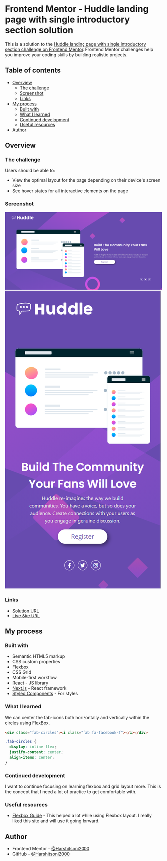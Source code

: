 # Frontend Mentor - Huddle landing page with single introductory section solution

This is a solution to the [Huddle landing page with single introductory section challenge on Frontend Mentor](https://www.frontendmentor.io/challenges/huddle-landing-page-with-a-single-introductory-section-B_2Wvxgi0). Frontend Mentor challenges help you improve your coding skills by building realistic projects.

## Table of contents

- [Overview](#overview)
  - [The challenge](#the-challenge)
  - [Screenshot](#screenshot)
  - [Links](#links)
- [My process](#my-process)
  - [Built with](#built-with)
  - [What I learned](#what-i-learned)
  - [Continued development](#continued-development)
  - [Useful resources](#useful-resources)
- [Author](#author)

## Overview

### The challenge

Users should be able to:

- View the optimal layout for the page depending on their device's screen size
- See hover states for all interactive elements on the page

### Screenshot

![On Desktop](ss/desktop-view.PNG)
![On Mobile](ss/mobile-view.PNG)

### Links

- [Solution URL](https://your-solution-url.com)
- [Live Site URL](https://harshitsoni2000.github.io/Huddle-Landing-Page-With-Single-Introductory-Section/)

## My process

### Built with

- Semantic HTML5 markup
- CSS custom properties
- Flexbox
- CSS Grid
- Mobile-first workflow
- [React](https://reactjs.org/) - JS library
- [Next.js](https://nextjs.org/) - React framework
- [Styled Components](https://cdn.jsdelivr.net/npm/bootstrap@4.6.0/dist/css/bootstrap.min.css) - For styles

### What I learned

We can center the fab-icons both horizontally and vertically within the circles using FlexBox.

```html
<div class="fab-circles"><i class="fab fa-facebook-f"></i></div>
```
```css
.fab-circles {
  display: inline-flex;
  justify-content: center;
  align-items: center;
}
```

### Continued development

I want to continue focusing on learning flexbox and grid layout more. This is the concept that I need a lot of practice to get comfortable with.

### Useful resources

- [Flexbox Guide](https://css-tricks.com/snippets/css/a-guide-to-flexbox/) - This helped a lot while using Flexbox layout. I really liked this site and will use it going forward.

## Author

- Frontend Mentor - [@Harshitsoni2000](https://www.frontendmentor.io/profile/Harshitsoni2000)
- GitHub - [@Harshitsoni2000](https://github.com/Harshitsoni2000)
